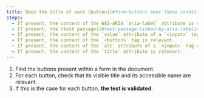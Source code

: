 ```yaml
---
title: Does the title of each [button](#form-button) meet these conditions (except in particular cases)?
steps:
  - If present, the content of the WAI-ARIA `aria-label` attribute is relevant.
  - If present, the [text passage](#text-passage-linked-by-aria-labelledby-or-aria-describedby) linked to the button via a WAI-ARIA attribute `aria-labelledby` is relevant.
  - If present, the content of the `value` attribute of a `<input>` tag of type `submit`, `reset` or `button` is relevant.
  - If present, the content of the `<button>` tag is relevant.
  - If present, the content of the `alt` attribute of a `<input>` tag of type `image` is relevant.
  - If present, the content of the `title` attribute is relevant.
---
```


1. Find the buttons present within a form in the document.
2. For each button, check that its visible title and its accessible name are relevant.
3. If this is the case for each button, **the test is validated**.
